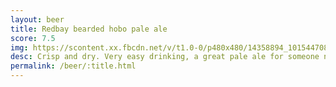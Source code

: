 ```yaml
---
layout: beer
title: Redbay bearded hobo pale ale
score: 7.5
img: https://scontent.xx.fbcdn.net/v/t1.0-0/p480x480/14358894_10154470827368745_3712421249999347669_n.jpg?oh=50781483d58f3de58dc2500de2cb4d21&oe=58CE350B
desc: Crisp and dry. Very easy drinking, a great pale ale for someone new to beer
permalink: /beer/:title.html
---
```

